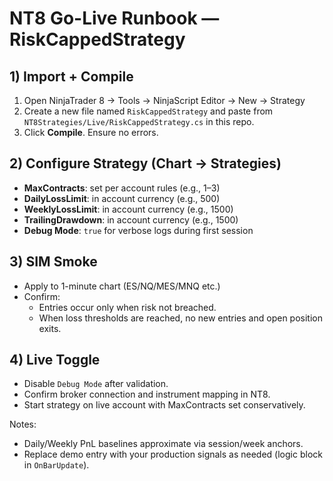 # NT8 Go-Live Runbook — RiskCappedStrategy

## 1) Import + Compile
1. Open NinjaTrader 8 → Tools → NinjaScript Editor → New → Strategy
2. Create a new file named `RiskCappedStrategy` and paste from `NT8Strategies/Live/RiskCappedStrategy.cs` in this repo.
3. Click **Compile**. Ensure no errors.

## 2) Configure Strategy (Chart → Strategies)
- **MaxContracts**: set per account rules (e.g., 1–3)
- **DailyLossLimit**: in account currency (e.g., 500)
- **WeeklyLossLimit**: in account currency (e.g., 1500)
- **TrailingDrawdown**: in account currency (e.g., 1500)
- **Debug Mode**: `true` for verbose logs during first session

## 3) SIM Smoke
- Apply to 1-minute chart (ES/NQ/MES/MNQ etc.)
- Confirm:
  - Entries occur only when risk not breached.
  - When loss thresholds are reached, no new entries and open position exits.

## 4) Live Toggle
- Disable `Debug Mode` after validation.
- Confirm broker connection and instrument mapping in NT8.
- Start strategy on live account with MaxContracts set conservatively.

Notes:
- Daily/Weekly PnL baselines approximate via session/week anchors.
- Replace demo entry with your production signals as needed (logic block in `OnBarUpdate`).
